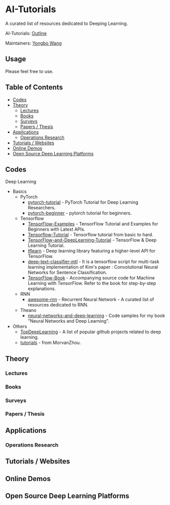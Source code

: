 # AI-Tutorials

A curated list of resources dedicated to Deeping Learning.

AI-Tutorials: [Outline](https://github.com/yongbowin/AI-Tutorials)

Maintainers: [Yongbo Wang](https://github.com/yongbowin)


## Usage
Please feel free to use.

## Table of Contents

 - [Codes](#codes)
 - [Theory](#theory)
   - [Lectures](#lectures)
   - [Books](#books)
   - [Surveys](#surveys)
   - [Papers / Thesis](#papers--thesis)
 - [Applications](#applications)
   - [Operations Research](#operations-research)
 - [Tutorials / Websites](#tutorials--websites)
 - [Online Demos](#online-demos)
 - [Open Source Deep Learning Platforms](#open-source-deep-learning-platforms)

## Codes
Deep Learning
 - Basics
   - PyTorch
     - [pytorch-tutorial](https://github.com/yunjey/pytorch-tutorial) - PyTorch Tutorial for Deep Learning Researchers.
     - [pytorch-beginner](https://github.com/SherlockLiao/pytorch-beginner) - pytorch tutorial for beginners.
   - Tensorflow
     - [TensorFlow-Examples](https://github.com/aymericdamien/TensorFlow-Examples) - TensorFlow Tutorial and Examples for Beginners with Latest APIs.
     - [Tensorflow-Tutorial](https://github.com/MorvanZhou/Tensorflow-Tutorial) - Tensorflow tutorial from basic to hard.
     - [TensorFlow-and-DeepLearning-Tutorial](https://github.com/CreatCodeBuild/TensorFlow-and-DeepLearning-Tutorial) - TensorFlow & Deep Learning Tutorial.
     - [tflearn](https://github.com/aymericdamien/tflearn) - Deep learning library featuring a higher-level API for TensorFlow.
     - [deep-text-classifier-mtl](https://github.com/dhwajraj/deep-text-classifier-mtl) - It is a tensorflow script for multi-task learning implementation of Kim's paper : Convolutional Neural Networks for Sentence Classification.
     - [TensorFlow-Book](https://github.com/BinRoot/TensorFlow-Book) - Accompanying source code for Machine Learning with TensorFlow. Refer to the book for step-by-step explanations.
   - RNN
     - [awesome-rnn](https://github.com/aymericdamien/awesome-rnn) - Recurrent Neural Network - A curated list of resources dedicated to RNN.
   - Theano
     - [neural-networks-and-deep-learning](https://github.com/mnielsen/neural-networks-and-deep-learning) - Code samples for my book "Neural Networks and Deep Learning".
 - Others
     - [TopDeepLearning](https://github.com/aymericdamien/TopDeepLearning) - A list of popular github projects related to deep learning.
     - [tutorials](https://github.com/MorvanZhou/tutorials) - from MorvanZhou.

## Theory

### Lectures

### Books

### Surveys

### Papers / Thesis

## Applications

### Operations Research

## Tutorials / Websites

## Online Demos

## Open Source Deep Learning Platforms


